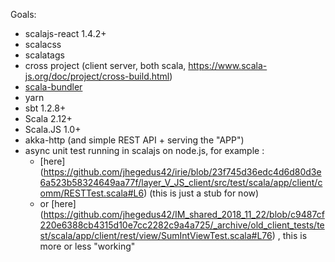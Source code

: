 Goals:
  - scalajs-react 1.4.2+
  - scalacss 
  - scalatags
  - cross project (client server, both scala, https://www.scala-js.org/doc/project/cross-build.html)
  - [scala-bundler](https://scalacenter.github.io/scalajs-bundler/reference.html)
  - yarn
  - sbt 1.2.8+
  - Scala 2.12+
  - Scala.JS 1.0+
  - akka-http (and simple REST API + serving the "APP")
  - async unit test running in scalajs on node.js, for example : 
    - [here] (https://github.com/jhegedus42/irie/blob/23f745d36edc4d6d80d3e6a523b58324649aa77f/layer_V_JS_client/src/test/scala/app/client/comm/RESTTest.scala#L6)  (this is just a stub for now)
    - or [here] (https://github.com/jhegedus42/IM_shared_2018_11_22/blob/c9487cf220e6388cb4315d10e7cc2282c9a4a725/_archive/old_client_tests/test/scala/app/client/rest/view/SumIntViewTest.scala#L76) , this is more or less "working"
  
